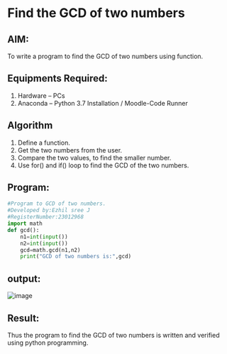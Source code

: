 # Find the GCD of two numbers

## AIM:
To write a program to find the GCD of two numbers using function.

## Equipments Required:
1. Hardware – PCs
2. Anaconda – Python 3.7 Installation / Moodle-Code Runner

## Algorithm
1. Define a function.
2. Get the two numbers from the user.
3. Compare the two values, to find the smaller number.
4. Use for() and if() loop to find the GCD of the two numbers.



## Program:
```py
#Program to GCD of two numbers.
#Developed by:Ezhil sree J
#RegisterNumber:23012968
import math
def gcd():
    n1=int(input())
    n2=int(input())
    gcd=math.gcd(n1,n2)
    print("GCD of two numbers is:",gcd)
```

## output:
![image](https://github.com/EzhilsreeJ/GCD-of-two-numbers/assets/144870412/14e8a403-07b6-4124-b53c-036b5d3a70b4)

## Result:
Thus the program to find the GCD of two numbers is written and verified using python programming.
